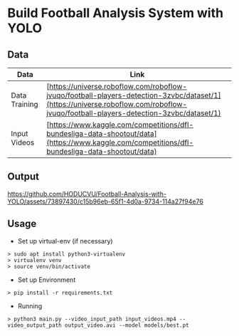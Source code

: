 # Build Football Analysis System with YOLO
## Data 
| Data | Link 
|---|--|
| Data Training | [https://universe.roboflow.com/roboflow-jvuqo/football-players-detection-3zvbc/dataset/1](https://universe.roboflow.com/roboflow-jvuqo/football-players-detection-3zvbc/dataset/1) |
| Input Videos | [https://www.kaggle.com/competitions/dfl-bundesliga-data-shootout/data](https://www.kaggle.com/competitions/dfl-bundesliga-data-shootout/data)|
## Output


https://github.com/HODUCVU/Football-Analysis-with-YOLO/assets/73897430/c15b96eb-65f1-4d0a-9734-114a27f94e76



## Usage
* Set up virtual-env (if necessary)
```
> sudo apt install python3-virtualenv
> virtualenv venv
> source venv/bin/activate

```
* Set up Environment
```
> pip install -r requirements.txt
```
* Running
```
> python3 main.py --video_input_path input_videos.mp4 --video_output_path output_video.avi --model models/best.pt
```
